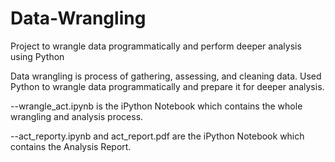 # Data-Wrangling
Project to wrangle data programmatically and perform deeper analysis using Python

Data wrangling is process of gathering, assessing, and cleaning data. Used Python to wrangle data programmatically and prepare it for deeper analysis.

--wrangle_act.ipynb is the iPython Notebook which contains the whole wrangling and analysis process.

--act_reporty.ipynb and act_report.pdf are the iPython Notebook which contains the Analysis Report.
